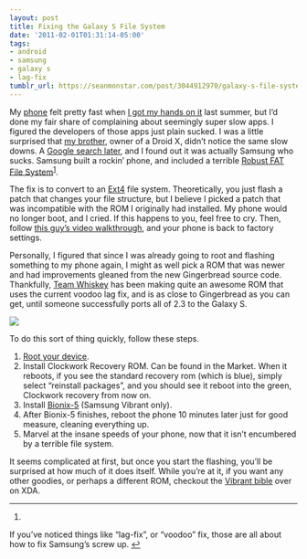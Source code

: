 ```yaml
---
layout: post
title: Fixing the Galaxy S File System
date: '2011-02-01T01:31:14-05:00'
tags:
- android
- samsung
- galaxy s
- lag-fix
tumblr_url: https://seanmonstar.com/post/3044912970/galaxy-s-file-system
---
```

My [phone](http://www.amazon.com/gp/product/B003TXSKNE?tag=seanmonstar-20) felt pretty fast when [I got my hands on it](http://seanmonstar.com/blog/samsung-galaxy-vibrant-review/) last summer, but I’d done my fair share of complaining about seemingly super slow apps. I figured the developers of those apps just plain sucked. I was a little surprised that [my brother](http://tractorbeamtuesdays.tumblr.com), owner of a Droid X, didn’t notice the same slow downs. A [Google search later](http://androidforums.com/captivate-support-troubleshooting/215225-wondering-why-facebook-app-really-slow.html), and I found out it was actually Samsung who sucks. Samsung built a rockin’ phone, and included a terrible [Robust FAT File System](http://www.samsung.com/global/business/semiconductor/products/fusionmemory/Products_RFS_Brochure.html)<sup id="fnref:1"><a href="#fn:1" class="footnote-ref" role="doc-noteref">1</a></sup>.

The fix is to convert to an [Ext4](http://en.wikipedia.org/wiki/Ext4) file system. Theoretically, you just flash a patch that changes your file structure, but I believe I picked a patch that was incompatible with the ROM I originally had installed. My phone would no longer boot, and I cried. If this happens to you, feel free to cry. Then, follow [this guy’s video walkthrough](http://www.youtube.com/watch?v=9nMCBbdAcHU), and your phone is back to factory settings.

Personally, I figured that since I was already going to root and flashing something to my phone again, I might as well pick a ROM that was newer and had improvements gleaned from the new Gingerbread source code. Thankfully, [Team Whiskey](http://www.teamwhiskey.com/DownVibrant.html) has been making quite an awesome ROM that uses the current voodoo lag fix, and is as close to Gingerbread as you can get, until someone successfully ports all of 2.3 to the Galaxy S.

![](https://64.media.tumblr.com/tumblr_lfx8yxmLNl1qzek7l.png)

To do this sort of thing quickly, follow these steps.

1. [Root your device](http://wiki.cyanogenmod.com/index.php?title=Samsung_Vibrant:_Rooting).
2. Install Clockwork Recovery ROM. Can be found in the Market. When it reboots, if you see the standard recovery rom (which is blue), simply select “reinstall packages”, and you should see it reboot into the green, Clockwork recovery from now on.
3. Install [Bionix-5](http://www.teamwhiskey.com/DownVibrant.html) (Samsung Vibrant only).
4. After Bionix-5 finishes, reboot the phone 10 minutes later just for good measure, cleaning everything up.
5. Marvel at the insane speeds of your phone, now that it isn’t encumbered by a terrible file system.

It seems complicated at first, but once you start the flashing, you’ll be surprised at how much of it does itself. While you’re at it, if you want any other goodies, or perhaps a different ROM, checkout the [Vibrant bible](http://forum.xda-developers.com/showthread.php?t=771111) over on XDA.

* * *

1. 

If you’ve noticed things like “lag-fix”, or “voodoo” fix, those are all about how to fix Samsung’s screw up.&nbsp;[↩︎](#fnref:1)

